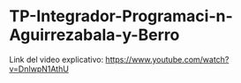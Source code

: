 # TP-Integrador-Programaci-n-Aguirrezabala-y-Berro
Link del video explicativo: https://www.youtube.com/watch?v=DnIwpN1AthU
